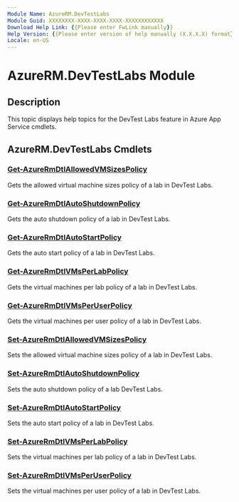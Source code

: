```yaml
---
Module Name: AzureRM.DevTestLabs
Module Guid: XXXXXXXX-XXXX-XXXX-XXXX-XXXXXXXXXXXX
Download Help Link: {{Please enter FwLink manually}}
Help Version: {{Please enter version of help manually (X.X.X.X) format}}
Locale: en-US
---
```


# AzureRM.DevTestLabs Module
## Description
This topic displays help topics for the DevTest Labs feature in Azure App Service cmdlets. 

## AzureRM.DevTestLabs Cmdlets
### [Get-AzureRmDtlAllowedVMSizesPolicy](.\Get-AzureRmDtlAllowedVMSizesPolicy.md)
Gets the allowed virtual machine sizes policy of a lab in DevTest Labs.


### [Get-AzureRmDtlAutoShutdownPolicy](.\Get-AzureRmDtlAutoShutdownPolicy.md)
Gets the auto shutdown policy of a lab in DevTest Labs.


### [Get-AzureRmDtlAutoStartPolicy](.\Get-AzureRmDtlAutoStartPolicy.md)
Gets the auto start policy of a lab in DevTest Labs.


### [Get-AzureRmDtlVMsPerLabPolicy](.\Get-AzureRmDtlVMsPerLabPolicy.md)
Gets the virtual machines per lab policy of a lab in DevTest Labs.


### [Get-AzureRmDtlVMsPerUserPolicy](.\Get-AzureRmDtlVMsPerUserPolicy.md)
Gets the virtual machines per user policy of a lab in DevTest Labs.


### [Set-AzureRmDtlAllowedVMSizesPolicy](.\Set-AzureRmDtlAllowedVMSizesPolicy.md)
Sets the allowed virtual machine sizes policy of a lab in DevTest Labs.


### [Set-AzureRmDtlAutoShutdownPolicy](.\Set-AzureRmDtlAutoShutdownPolicy.md)
Sets the auto shutdown policy of a lab DevTest Labs.


### [Set-AzureRmDtlAutoStartPolicy](.\Set-AzureRmDtlAutoStartPolicy.md)
Sets the auto start policy of a lab in DevTest Labs.


### [Set-AzureRmDtlVMsPerLabPolicy](.\Set-AzureRmDtlVMsPerLabPolicy.md)
Sets the virtual machines per lab policy of a lab in DevTest Labs.


### [Set-AzureRmDtlVMsPerUserPolicy](.\Set-AzureRmDtlVMsPerUserPolicy.md)
Sets the virtual machines per user policy of a lab in DevTest Labs.



